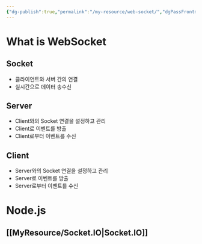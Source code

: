 ```yaml
---
{"dg-publish":true,"permalink":"/my-resource/web-socket/","dgPassFrontmatter":true}
---
```


# What is WebSocket
## Socket
 - 클라이언트와 서버 간의 연결
 - 실시간으로 데이터 송수신
## Server
- Client와의 Socket 연결을 설정하고 관리
- Client로 이벤트를 방출
- Client로부터 이벤트를 수신
## Client
- Server와의 Socket 연결을 설정하고 관리
- Server로 이벤트를 방출
- Server로부터 이벤트를 수신
# Node.js
## [[MyResource/Socket.IO\|Socket.IO]]



